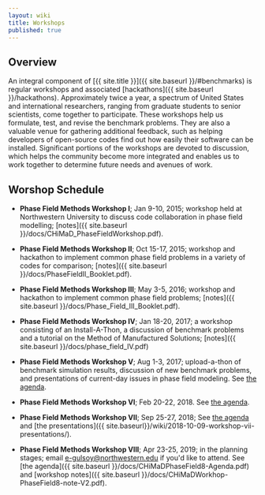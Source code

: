 ```yaml
---
layout: wiki
title: Workshops
published: true
---
```


## Overview

An integral component of [{{ site.title }}]({{ site.baseurl
}}/#benchmarks) is regular workshops and associated [hackathons]({{
site.baseurl }}/hackathons).  Approximately twice a year, a spectrum
of United States and international researchers, ranging from graduate
students to senior scientists, come together to participate. These
workshops help us formulate, test, and revise the benchmark
problems. They are also a valuable venue for gathering additional
feedback, such as helping developers of open-source codes find out how
easily their software can be installed. Significant portions of the
workshops are devoted to discussion, which helps the community become
more integrated and enables us to work together to determine future
needs and avenues of work.

## Worshop Schedule

 - **Phase Field Methods Workshop I**; Jan 9-10, 2015; workshop held at
   Northwestern University to discuss code collaboration in phase
   field modelling; [notes]({{ site.baseurl
   }}/docs/CHiMaD_PhaseFieldWorkshop.pdf).

 - **Phase Field Methods Workshop II**; Oct 15-17, 2015; workshop and
   hackathon to implement common phase field problems in a variety of
   codes for comparison; [notes]({{ site.baseurl
   }}/docs/PhaseFieldII_Booklet.pdf).

 - **Phase Field Methods Workshop III**; May 3-5, 2016; workshop and
   hackathon to implement common phase field problems; [notes]({{
   site.baseurl }}/docs/Phase_Field_III_Booklet.pdf).

 - **Phase Field Methods Workshop IV**; Jan 18-20, 2017; a workshop
   consisting of an Install-A-Thon, a discussion of benchmark problems
   and a tutorial on the Method of Manufactured Solutions; [notes]({{
   site.baseurl
   }}/docs/phase_field_IV.pdf)

 - **Phase Field Methods Workshop V**; Aug 1-3, 2017; upload-a-thon of
   benchmark simulation results, discussion of new benchmark problems,
   and presentations of current-day issues in phase field modeling. See [the agenda](https://drive.google.com/file/d/1C6BUSIBpUK4mTItjjJvzLGYeDgOd4U7C/view?usp=sharing).

 - **Phase Field Methods Workshop VI**; Feb 20-22, 2018. See [the agenda](https://drive.google.com/file/d/1ui366pmXzpFIccS62wRi6Oa35AbKx_yC/view?usp=sharing).

 - **Phase Field Methods Workshop VII**; Sep 25-27, 2018; See [the
   agenda](https://drive.google.com/file/d/1uqQ7_LXLIwPV_OFNMIPaGvagwD2iB-Ec/view?usp=sharing)
   and [the presentations]({{
   site.baseurl}}/wiki/2018-10-09-workshop-vii-presentations/).

 - **Phase Field Methods Workshop VIII**; Apr 23-25, 2019; in the
   planning stages; email <e-gulsoy@northwestern.edu> if you'd like to
   attend. See [the agenda]({{ site.baseurl
   }}/docs/CHiMaDPhaseField8-Agenda.pdf) and [workshop notes]({{
   site.baseurl }}/docs/CHiMaDWorkhop-PhaseField8-note-V2.pdf).
